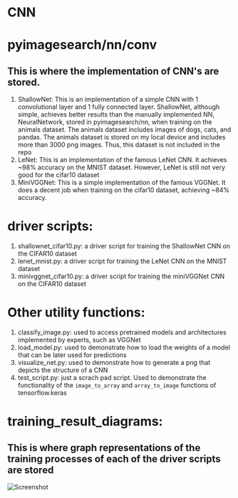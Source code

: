 # CNN
# pyimagesearch/nn/conv
## This is where the implementation of CNN's are stored.
1. ShallowNet: This is an implementation of a simple CNN with 1 convolutional layer and 1 fully connected layer.  ShallowNet, although simple, achieves better results than the manually implemented NN, NeuralNetwork, stored in pyimagesearch/nn, when training on the animals dataset. The animals dataset includes images of dogs, cats, and pandas. The animals dataset is stored on my local device and includes more than 3000 png images. Thus, this dataset is not included in the repo
2. LeNet: This is an implementation of the famous LeNet CNN. It achieves ~98% accuracy on the MNIST dataset. However, LeNet is still not very good for the cifar10 dataset
3. MiniVGGNet: This is a simple implementation of the famous VGGNet. It does a decent job when training on the cifar10 dataset, achieving ~84% accuracy.

# driver scripts:
1. shallownet_cifar10.py: a driver script for training the ShallowNet CNN on the CIFAR10 dataset 
2. lenet_mnist.py: a driver script for training the LeNet CNN on the MNIST dataset
3. minivggnet_cifar10.py: a driver script for training the miniVGGNet CNN on the CIFAR10 dataset 

# Other utility functions:
1. classify_image.py: used to access pretrained models and architectures implemented by experts, such as VGGNet
2. load_model.py: used to demonstrate how to load the weights of a model that can be later used for predictions
3. visualize_net.py: used to demonstrate how to generate a png that depicts the structure of a CNN
4. test_script.py: just a scrach pad script. Used to demonstrate the functionality of the `image_to_array` and `array_to_image` functions of tensorflow.keras

# training_result_diagrams:
## This is where graph representations of the training processes of each of the driver scripts are stored
![Screenshot](training_results_diagrams/shallownet_cifar10.png)
